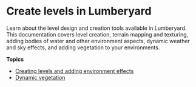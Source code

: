 # Create levels in Lumberyard<a name="levels-intro"></a>

 Learn about the level design and creation tools available in Lumberyard\. This documentation covers level creation, terrain mapping and texturing, adding bodies of water and other environment aspects, dynamic weather and sky effects, and adding vegetation to your environments\. 

**Topics**
+ [Creating levels and adding environment effects](level-intro.md)
+ [Dynamic vegetation](dynamic-vegetation-intro.md)